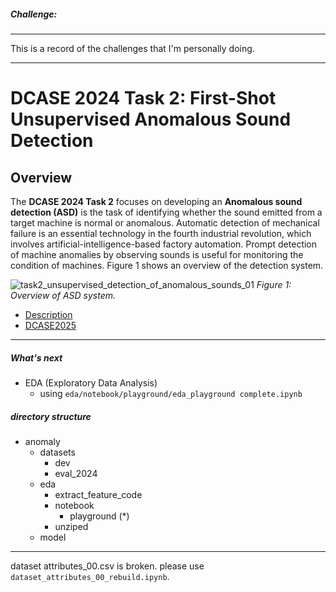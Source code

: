 ##### Challenge:

---

This is a record of the challenges that I'm personally doing.

---

# DCASE 2024 Task 2: First-Shot Unsupervised Anomalous Sound Detection

## Overview

The **DCASE 2024 Task 2** focuses on developing an **Anomalous sound detection (ASD)** is the task of identifying whether the sound emitted from a target machine is normal or anomalous. Automatic detection of mechanical failure is an essential technology in the fourth industrial revolution, which involves artificial-intelligence-based factory automation. Prompt detection of machine anomalies by observing sounds is useful for monitoring the condition of machines. Figure 1 shows an overview of the detection system.

![task2_unsupervised_detection_of_anomalous_sounds_01](https://github.com/user-attachments/assets/f4715132-290a-4fc8-bc6c-3fe18d23a4d3)
*Figure 1: Overview of ASD system.*

- [Description](https://dcase.community/challenge2024/task-first-shot-unsupervised-anomalous-sound-detection-for-machine-condition-monitoring)
- [DCASE2025](https://ossified-ox-0b0.notion.site/DCASE2025-117958188bc680f5a63cf112d4e5be99)

---

##### What's next
- EDA (Exploratory Data Analysis)
  - using `eda/notebook/playground/eda_playground complete.ipynb`

##### directory structure

- anomaly
  - datasets
    - dev
    - eval_2024
  - eda
    - extract_feature_code
    - notebook
      - playground (*)
    - unziped
  - model



---

dataset attributes_00.csv is broken. please use `dataset_attributes_00_rebuild.ipynb`.